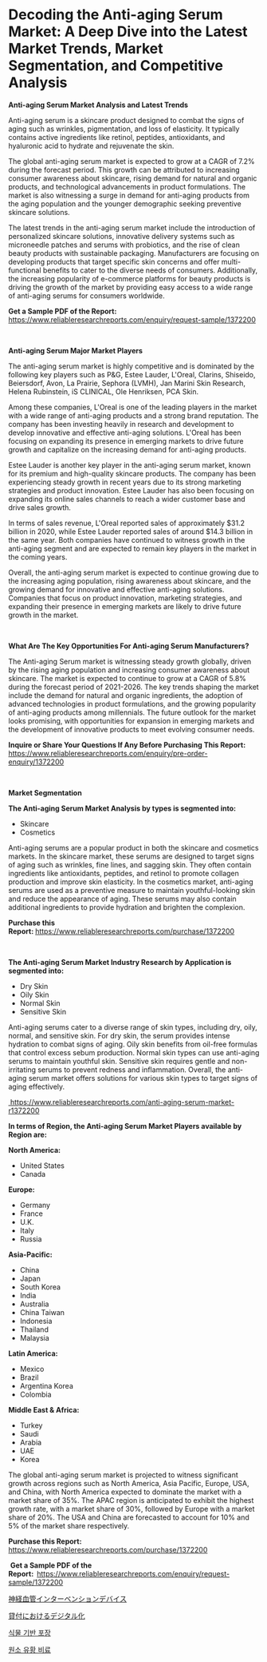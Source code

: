 <p><h1>Decoding the Anti-aging Serum Market: A Deep Dive into the Latest Market Trends, Market Segmentation, and Competitive Analysis</h1></p><p><strong>Anti-aging Serum Market Analysis and Latest Trends</strong></p>
<p><p>Anti-aging serum is a skincare product designed to combat the signs of aging such as wrinkles, pigmentation, and loss of elasticity. It typically contains active ingredients like retinol, peptides, antioxidants, and hyaluronic acid to hydrate and rejuvenate the skin.</p><p>The global anti-aging serum market is expected to grow at a CAGR of 7.2% during the forecast period. This growth can be attributed to increasing consumer awareness about skincare, rising demand for natural and organic products, and technological advancements in product formulations. The market is also witnessing a surge in demand for anti-aging products from the aging population and the younger demographic seeking preventive skincare solutions.</p><p>The latest trends in the anti-aging serum market include the introduction of personalized skincare solutions, innovative delivery systems such as microneedle patches and serums with probiotics, and the rise of clean beauty products with sustainable packaging. Manufacturers are focusing on developing products that target specific skin concerns and offer multi-functional benefits to cater to the diverse needs of consumers. Additionally, the increasing popularity of e-commerce platforms for beauty products is driving the growth of the market by providing easy access to a wide range of anti-aging serums for consumers worldwide.</p></p>
<p><strong>Get a Sample PDF of the Report:&nbsp;</strong> <a href="https://www.reliableresearchreports.com/enquiry/request-sample/1372200">https://www.reliableresearchreports.com/enquiry/request-sample/1372200</a></p>
<p>&nbsp;</p>
<p><strong>Anti-aging Serum Major Market Players</strong></p>
<p><p>The anti-aging serum market is highly competitive and is dominated by the following key players such as P&G, Estee Lauder, L'Oreal, Clarins, Shiseido, Beiersdorf, Avon, La Prairie, Sephora (LVMH), Jan Marini Skin Research, Helena Rubinstein, iS CLINICAL, Ole Henriksen, PCA Skin. </p><p>Among these companies, L'Oreal is one of the leading players in the market with a wide range of anti-aging products and a strong brand reputation. The company has been investing heavily in research and development to develop innovative and effective anti-aging solutions. L'Oreal has been focusing on expanding its presence in emerging markets to drive future growth and capitalize on the increasing demand for anti-aging products.</p><p>Estee Lauder is another key player in the anti-aging serum market, known for its premium and high-quality skincare products. The company has been experiencing steady growth in recent years due to its strong marketing strategies and product innovation. Estee Lauder has also been focusing on expanding its online sales channels to reach a wider customer base and drive sales growth.</p><p>In terms of sales revenue, L'Oreal reported sales of approximately $31.2 billion in 2020, while Estee Lauder reported sales of around $14.3 billion in the same year. Both companies have continued to witness growth in the anti-aging segment and are expected to remain key players in the market in the coming years.</p><p>Overall, the anti-aging serum market is expected to continue growing due to the increasing aging population, rising awareness about skincare, and the growing demand for innovative and effective anti-aging solutions. Companies that focus on product innovation, marketing strategies, and expanding their presence in emerging markets are likely to drive future growth in the market.</p></p>
<p>&nbsp;</p>
<p><strong>What Are The Key Opportunities For Anti-aging Serum Manufacturers?</strong></p>
<p><p>The Anti-aging Serum market is witnessing steady growth globally, driven by the rising aging population and increasing consumer awareness about skincare. The market is expected to continue to grow at a CAGR of 5.8% during the forecast period of 2021-2026. The key trends shaping the market include the demand for natural and organic ingredients, the adoption of advanced technologies in product formulations, and the growing popularity of anti-aging products among millennials. The future outlook for the market looks promising, with opportunities for expansion in emerging markets and the development of innovative products to meet evolving consumer needs.</p></p>
<p><strong>Inquire or Share Your Questions If Any Before Purchasing This Report:</strong> <a href="https://www.reliableresearchreports.com/enquiry/pre-order-enquiry/1372200">https://www.reliableresearchreports.com/enquiry/pre-order-enquiry/1372200</a></p>
<p>&nbsp;</p>
<p><strong>Market Segmentation</strong></p>
<p><strong>The Anti-aging Serum Market Analysis by types is segmented into:</strong></p>
<p><ul><li>Skincare</li><li>Cosmetics</li></ul></p>
<p><p>Anti-aging serums are a popular product in both the skincare and cosmetics markets. In the skincare market, these serums are designed to target signs of aging such as wrinkles, fine lines, and sagging skin. They often contain ingredients like antioxidants, peptides, and retinol to promote collagen production and improve skin elasticity. In the cosmetics market, anti-aging serums are used as a preventive measure to maintain youthful-looking skin and reduce the appearance of aging. These serums may also contain additional ingredients to provide hydration and brighten the complexion.</p></p>
<p><strong>Purchase this Report:&nbsp;</strong><a href="https://www.reliableresearchreports.com/purchase/1372200">https://www.reliableresearchreports.com/purchase/1372200</a></p>
<p>&nbsp;</p>
<p><strong>The Anti-aging Serum Market Industry Research by Application is segmented into:</strong></p>
<p><ul><li>Dry Skin</li><li>Oily Skin</li><li>Normal Skin</li><li>Sensitive Skin</li></ul></p>
<p><p>Anti-aging serums cater to a diverse range of skin types, including dry, oily, normal, and sensitive skin. For dry skin, the serum provides intense hydration to combat signs of aging. Oily skin benefits from oil-free formulas that control excess sebum production. Normal skin types can use anti-aging serums to maintain youthful skin. Sensitive skin requires gentle and non-irritating serums to prevent redness and inflammation. Overall, the anti-aging serum market offers solutions for various skin types to target signs of aging effectively.</p></p>
<p><a href="https://www.reliableresearchreports.com/anti-aging-serum-market-r1372200">&nbsp;https://www.reliableresearchreports.com/anti-aging-serum-market-r1372200</a></p>
<p><strong>In terms of Region, the Anti-aging Serum Market Players available by Region are:</strong></p>
<p>
    <p> <strong> North America: </strong>
        <ul>
            <li>United States</li>
            <li>Canada</li>
        </ul>
        </p> 
    <p> <strong> Europe: </strong>
        <ul>
            <li>Germany</li>
            <li>France</li>
            <li>U.K.</li>
            <li>Italy</li>
            <li>Russia</li>
        </ul>
        </p> 
    <p> <strong> Asia-Pacific: </strong>
        <ul>
            <li>China</li>
            <li>Japan</li>
            <li>South Korea</li>
            <li>India</li>
            <li>Australia</li>
            <li>China Taiwan</li>
            <li>Indonesia</li>
            <li>Thailand</li>
            <li>Malaysia</li>
        </ul>
        </p> 
    <p> <strong> Latin America: </strong>
        <ul>
            <li>Mexico</li>
            <li>Brazil</li>
            <li>Argentina Korea</li>
            <li>Colombia</li>
        </ul>
        </p> 
    <p> <strong> Middle East & Africa: </strong>
        <ul>
            <li>Turkey</li>
            <li>Saudi</li>
            <li>Arabia</li>
            <li>UAE</li>
            <li>Korea</li>
        </ul>
    </p>
    </p>
<p><p>The global anti-aging serum market is projected to witness significant growth across regions such as North America, Asia Pacific, Europe, USA, and China, with North America expected to dominate the market with a market share of 35%. The APAC region is anticipated to exhibit the highest growth rate, with a market share of 30%, followed by Europe with a market share of 20%. The USA and China are forecasted to account for 10% and 5% of the market share respectively.</p></p>
<p><strong>Purchase this Report: </strong><a href="https://www.reliableresearchreports.com/purchase/1372200">https://www.reliableresearchreports.com/purchase/1372200</a></p>
<p>&nbsp;<strong>Get a Sample PDF of the Report:&nbsp;&nbsp;</strong><a href="https://www.reliableresearchreports.com/enquiry/request-sample/1372200">https://www.reliableresearchreports.com/enquiry/request-sample/1372200</a></p>
<p><strong></strong></p>
<p><p><a href="https://medium.com/@lelanadden5645/%E7%A5%9E%E7%B5%8C%E8%A1%80%E7%AE%A1%E4%BB%8B%E5%85%A5%E3%83%87%E3%83%90%E3%82%A4%E3%82%B9%E5%B8%82%E5%A0%B4-2031%E5%B9%B4%E3%81%BE%E3%81%A7%E3%81%AE%E3%83%88%E3%83%AC%E3%83%B3%E3%83%89-%E4%BA%88%E6%B8%AC-%E7%AB%B6%E4%BA%89%E5%88%86%E6%9E%90-99439f2558f0">神経血管インターベンションデバイス</a></p><p><a href="https://medium.com/@timslater46/%E8%B2%B8%E3%81%97%E5%87%BA%E3%81%97%E5%B8%82%E5%A0%B4%E3%81%AE%E3%83%87%E3%82%B8%E3%82%BF%E3%83%AB%E5%8C%96%E3%81%AE%E8%A6%8F%E6%A8%A1%E3%81%A8%E5%B8%82%E5%A0%B4%E5%8B%95%E5%90%91-%E5%AE%8C%E5%85%A8%E3%81%AA%E6%A5%AD%E7%95%8C%E6%A6%82%E8%A6%B3-2024%E5%B9%B4%E3%81%8B%E3%82%892031%E5%B9%B4%E3%81%BE%E3%81%A7-dec57136d3c5">貸付におけるデジタル化</a></p><p><a href="https://medium.com/@ethanmorar2011/%EC%8B%9D%EB%AC%BC%EC%84%B1-%ED%8F%AC%EC%9E%A5-%EC%8B%9C%EC%9E%A5-%EA%B7%9C%EB%AA%A8-%EB%B0%8F-%EC%8B%9C%EC%9E%A5-%EB%8F%99%ED%96%A5-%EC%99%84%EC%A0%84%ED%95%9C-%EC%82%B0%EC%97%85-%EA%B0%9C%EC%9A%94-2024-2031-87e3b75dfb29">식물 기반 포장</a></p><p><a href="https://medium.com/@dallasrrellwg/%EC%9A%94%EC%86%8C%ED%99%A9%ED%99%94%EB%B9%84%EB%A3%8C-%EC%8B%9C%EC%9E%A5%EC%9D%84-%EB%B6%84%EC%84%9D%ED%95%98%EB%8A%94-%EA%B8%80%EB%A1%9C%EB%B2%8C-%EC%82%B0%EC%97%85-%EC%A0%84%EB%A7%9D%EA%B3%BC-%EC%98%88%EC%B8%A1-2024%EB%85%84%EB%B6%80%ED%84%B0-2031%EB%85%84-a20ef235f469">원소 유황 비료</a></p></p>